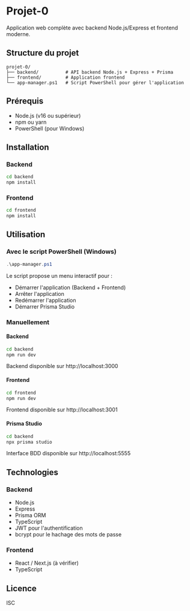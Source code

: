 # Projet-0

Application web complète avec backend Node.js/Express et frontend moderne.

## Structure du projet

```
projet-0/
├── backend/          # API backend Node.js + Express + Prisma
├── frontend/         # Application frontend
└── app-manager.ps1   # Script PowerShell pour gérer l'application
```

## Prérequis

- Node.js (v16 ou supérieur)
- npm ou yarn
- PowerShell (pour Windows)

## Installation

### Backend
```bash
cd backend
npm install
```

### Frontend
```bash
cd frontend
npm install
```

## Utilisation

### Avec le script PowerShell (Windows)
```powershell
.\app-manager.ps1
```

Le script propose un menu interactif pour :
- Démarrer l'application (Backend + Frontend)
- Arrêter l'application
- Redémarrer l'application
- Démarrer Prisma Studio

### Manuellement

#### Backend
```bash
cd backend
npm run dev
```
Backend disponible sur http://localhost:3000

#### Frontend
```bash
cd frontend
npm run dev
```
Frontend disponible sur http://localhost:3001

#### Prisma Studio
```bash
cd backend
npx prisma studio
```
Interface BDD disponible sur http://localhost:5555

## Technologies

### Backend
- Node.js
- Express
- Prisma ORM
- TypeScript
- JWT pour l'authentification
- bcrypt pour le hachage des mots de passe

### Frontend
- React / Next.js (à vérifier)
- TypeScript

## Licence

ISC
